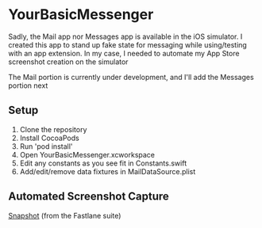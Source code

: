 # YourBasicMessenger


Sadly, the Mail app nor Messages app is available in the iOS simulator. I created this app to stand up fake state for messaging while using/testing with an app extension. In my case, I needed to automate my App Store screenshot creation on the simulator

The Mail portion is currently under development, and I'll add the Messages portion next


## Setup

1. Clone the repository
2. Install CocoaPods
3. Run 'pod install'
4. Open YourBasicMessenger.xcworkspace
5. Edit any constants as you see fit in Constants.swift
6. Add/edit/remove data fixtures in MailDataSource.plist

## Automated Screenshot Capture

[Snapshot](https://github.com/fastlane/fastlane/tree/master/snapshot "Snapshot (from the Fastlane suite") (from the Fastlane suite)
